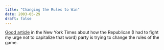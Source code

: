 ```yaml
---
title: "Changing the Rules to Win"
date: 2003-05-29
draft: false
---
```

[Good article](https://www.nytimes.com/2003/05/27/opinion/editorial-observer-for-partisan-gain-republicans-decide-rules-were-meant-be.html) in the New York Times about how the Republican (I had to fight my urge not to capitalize that word) party is trying to change the rules of the game.	